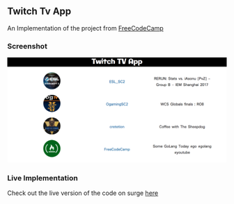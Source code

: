 ## Twitch Tv App
An Implementation of the project from [FreeCodeCamp](https://www.freecodecamp.org/challenges/use-the-twitchtv-json-api)

### Screenshot
![ScreenShot of the Twitch Tv App](/assets/screenshot.png)

### Live Implementation
Check out the live version of the code on surge [here](https://twitch-tv-zafar.surge.sh/)
